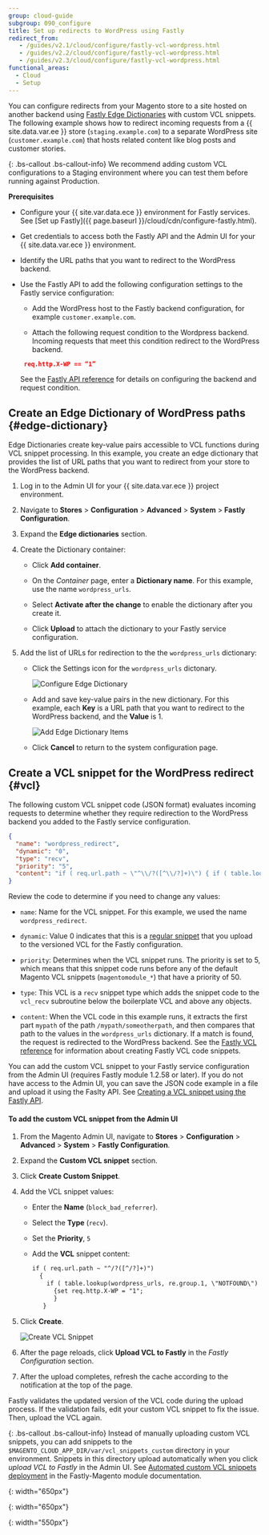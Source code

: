 ```yaml
---
group: cloud-guide
subgroup: 090_configure
title: Set up redirects to WordPress using Fastly
redirect_from:
   - /guides/v2.1/cloud/configure/fastly-vcl-wordpress.html
   - /guides/v2.2/cloud/configure/fastly-vcl-wordpress.html
   - /guides/v2.3/cloud/configure/fastly-vcl-wordpress.html
functional_areas:
  - Cloud
  - Setup
---
```


You can configure redirects from your Magento store to a site hosted on another backend using [Fastly Edge Dictionaries](https://docs.fastly.com/guides/edge-dictionaries/working-with-dictionaries-using-the-api) with custom VCL snippets. The following example shows how to redirect incoming requests from a {{ site.data.var.ee }} store (`staging.example.com`) to a separate WordPress site (`customer.example.com`) that hosts related content like blog posts and customer stories.


{: .bs-callout .bs-callout-info}
We recommend adding custom VCL configurations to a Staging environment where you can test them before running against Production.

**Prerequisites**

-  Configure your {{ site.var.data.ece }} environment for Fastly services. See [Set up Fastly]({{ page.baseurl }}/cloud/cdn/configure-fastly.html). 

-  Get credentials to access both the Fastly API and the Admin UI for your {{ site.data.var.ece }} environment.

-  Identify the URL paths that you want to redirect to the WordPress backend.

-  Use the Fastly API to add the following configuration settings to the Fastly service configuration: 

   -  Add the WordPress host to the Fastly backend configuration, for example `customer.example.com`.

   -  Attach the following request condition to the Wordpress backend. Incoming requests that meet this condition redirect to the WordPress backend.

     ```json
      req.http.X-WP == “1”
     ```
	 
     See the [Fastly API reference](https://docs.fastly.com/api/config#) for details on configuring the backend and request condition.

## Create an Edge Dictionary of WordPress paths {#edge-dictionary}

Edge Dictionaries create key-value pairs accessible to VCL functions during VCL snippet processing. In this example, you create an edge dictionary that provides the list of URL paths that you want to redirect from your store to the WordPress backend. 

1.  Log in to the Admin UI for your {{ site.data.var.ece }} project environment.

1.  Navigate to **Stores** > **Configuration** > **Advanced** > **System** > **Fastly Configuration**.

1.  Expand the **Edge dictionaries** section.

1.  Create the Dictionary container:

    - Click **Add container**.

    -  On the *Container* page, enter a **Dictionary name**. For this example, use the name `wordpress_urls`.

    -  Select **Activate after the change** to enable the dictionary after you create it.

    -  Click **Upload** to attach the dictionary to your Fastly service configuration.

1.  Add the list of URLs for redirection to the the `wordpress_urls` dictionary:

    -  Click the Settings icon for the `wordpress_urls` dictonary.

       ![Configure Edge Dictionary]

    -  Add and save key-value pairs in the new dictionary. For this example, each **Key** is a URL path that you want to redirect to the WordPress backend, and the **Value** is 1.
       
	   ![Add Edge Dictionary Items]
	 
    -  Click **Cancel** to return to the system configuration page.

## Create a VCL snippet for the WordPress redirect {#vcl}

The following custom VCL snippet code (JSON format) evaluates incoming requests to determine whether they require redirection to the WordPress backend you added to the Fastly service configuration.

```json
{
  "name": "wordpress_redirect",
  "dynamic": "0",
  "type": "recv",
  "priority": "5",
  "content": "if ( req.url.path ~ \"^\\/?([^\\/?]+)\") { if ( table.lookup(wordpress_urls, re.group.1, \"NOTFOUND\") != \"NOTFOUND\" ) { set req.http.X-WP = \"1\"; } }"
}
````

Review the code to determine if you need to change any values:

  -  `name`: Name for the VCL snippet. For this example, we used the name `wordpress_redirect`.
  
  -  `dynamic`: Value 0 indicates that this is a [regular snippet](https://docs.fastly.com/guides/vcl-snippets/using-regular-vcl-snippets)  that you upload to the versioned VCL for the Fastly configuration.

  -  `priority`: Determines when the VCL snippet runs. The priority is set to 5, which means that this snippet code runs before any of the default Magento VCL snippets (`magentomodule_*`) that have a priority of 50.

  -  `type`: This VCL is a `recv` snippet type which adds the snippet code to the `vcl_recv` subroutine below the boilerplate VCL and above any objects.

  -  `content`: When the VCL code in this example runs, it extracts the first part `mypath` of the path `/mypath/someotherpath`, and then compares that path to the values in the `wordpress_urls` dictionary. If a match is found, the request is redirected to the WordPress backend. See the [Fastly VCL reference](https://docs.fastly.com/vcl/reference/) for information about creating Fastly VCL code snippets.
 

You can add the custom VCL snippet to your Fastly service configuration from the Admin UI (requires Fastly module 1.2.58 or later). If you do not have access to the Admin UI, you can save the JSON code example in a file and upload it using the Faslty API. See [Creating a VCL snippet using the Fastly API](https://docs.fastly.com/vcl/vcl-snippets/using-regular-vcl-snippets/#via-the-api). 


#### To add the custom VCL snippet from the Admin UI

1.  From the Magento Admin UI, navigate to **Stores** > **Configuration** > **Advanced** > **System** > **Fastly Configuration**.

1.  Expand the **Custom VCL snippet** section.

1.  Click **Create Custom Snippet**.

1.  Add the VCL snippet values:

	- Enter the **Name** (`block_bad_referrer`).
	
	- Select the **Type** (`recv`).
	
	- Set the **Priority**, `5`
	
	- Add the **VCL** snippet content:

      ```html
      if ( req.url.path ~ "^/?([^/?]+)")
	    {
		  if ( table.lookup(wordpress_urls, re.group.1, \"NOTFOUND\") != \"NOTFOUND\" )
	        {set req.http.X-WP = "1";
		    }
         }
      ```

1.  Click **Create**.

    ![Create VCL Snippet]

1.  After the page reloads, click **Upload VCL to Fastly** in the *Fastly Configuration* section.

1.  After the upload completes, refresh the cache according to the notification at the top of the page.

Fastly validates the updated version of the VCL code during the upload process. If the validation fails, edit your custom VCL snippet to fix the issue. Then,  upload the VCL again.


{: .bs-callout .bs-callout-info}
Instead of manually uploading custom VCL snippets, you can add snippets to the `$MAGENTO_CLOUD_APP_DIR/var/vcl_snippets_custom` directory in your environment. Snippets in this directory upload automatically when you click *upload VCL to Fastly* in the Admin UI. See [Automated custom VCL snippets deployment](https://github.com/fastly/fastly-magento2/blob/master/Documentation/Guides/CUSTOM-VCL-SNIPPETS.md#automated-custom-vcl-snippets-deployment) in the Fastly-Magento module documentation. 

<!-- Link definitions -->

[Configure Edge Dictionary]: {{site.baseurl}}/common/images/cloud/cloud-fastly-edge-dictionary-configure.png
{: width="650px"}

[Add Edge Dictionary Items]: {{site.baseurl}}/common/images/cloud/cloud-fastly-edge-dictionary-add-items.png
{: width="650px"}

[Create VCL Snippet]: {{site.baseurl}}/common/images/cloud/cloud-fastly-create-vcl-snippet.png
{: width="550px"}

